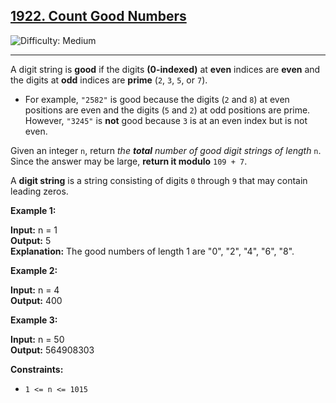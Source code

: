 ## [1922\. Count Good Numbers](https://leetcode.com/problems/count-good-numbers)

![Difficulty: Medium](https://img.shields.io/badge/Difficulty-Medium-orange)

---

A digit string is **good** if the digits **(0-indexed)** at **even** indices are **even** and the digits at **odd** indices are **prime** (`2`, `3`, `5`, or `7`).

- For example, `"2582"` is good because the digits (`2` and `8`) at even positions are even and the digits (`5` and `2`) at odd positions are prime. However, `"3245"` is **not** good because `3` is at an even index but is not even.

Given an integer `n`, return _the **total** number of good digit strings of length_ `n`. Since the answer may be large, **return it modulo** `109 + 7`.

A **digit string** is a string consisting of digits `0` through `9` that may contain leading zeros.

**Example 1:**

**Input:** n = 1\
**Output:** 5\
**Explanation:** The good numbers of length 1 are "0", "2", "4", "6", "8".

**Example 2:**

**Input:** n = 4\
**Output:** 400

**Example 3:**

**Input:** n = 50\
**Output:** 564908303

**Constraints:**

- `1 <= n <= 1015`
